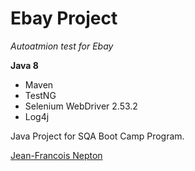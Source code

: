 # Ebay Project

*Autoatmion test for Ebay*

**Java 8**

* Maven
* TestNG
* Selenium WebDriver 2.53.2
* Log4j

Java Project for SQA Boot Camp Program. 

[Jean-Francois Nepton](http://sqasolution.com)
